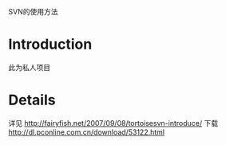 SVN的使用方法

# Introduction #

此为私人项目


# Details #
详见
http://fairyfish.net/2007/09/08/tortoisesvn-introduce/
下载
http://dl.pconline.com.cn/download/53122.html